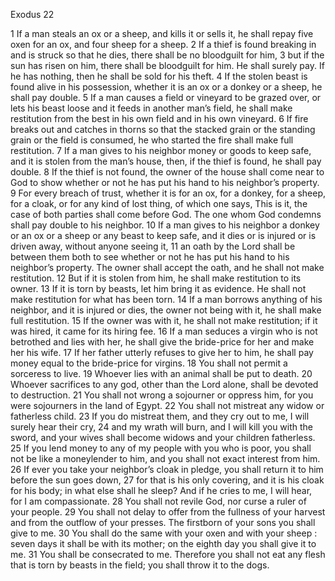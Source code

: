 Exodus 22

1	If a man steals an ox or a sheep, and kills it or sells it, he shall repay five oxen for an ox, and four sheep for a sheep.
2	If a thief is found breaking in and is struck so that he dies, there shall be no bloodguilt for him,
3	but if the sun has risen on him, there shall be bloodguilt for him. He shall surely pay. If he has nothing, then he shall be sold for his theft.
4	If the stolen beast is found alive in his possession, whether it is an ox or a donkey or a sheep, he shall pay double.
5	If a man causes a field or vineyard to be grazed over, or lets his beast loose and it feeds in another man’s field, he shall make restitution from the best in his own field and in his own vineyard.
6	If fire breaks out and catches in thorns so that the stacked grain or the standing grain or the field is consumed, he who started the fire shall make full restitution.
7	If a man gives to his neighbor money or goods to keep safe, and it is stolen from the man’s house, then, if the thief is found, he shall pay double.
8	If the thief is not found, the owner of the house shall come near to God to show whether or not he has put his hand to his neighbor’s property.
9	For every breach of trust, whether it is for an ox, for a donkey, for a sheep, for a cloak, or for any kind of lost thing, of which one says, This is it, the case of both parties shall come before God. The one whom God condemns shall pay double to his neighbor.
10	If a man gives to his neighbor a donkey or an ox or a sheep or any beast to keep safe, and it dies or is injured or is driven away, without anyone seeing it,
11	an oath by the Lord shall be between them both to see whether or not he has put his hand to his neighbor’s property. The owner shall accept the oath, and he shall not make restitution.
12	But if it is stolen from him, he shall make restitution to its owner.
13	If it is torn by beasts, let him bring it as evidence. He shall not make restitution for what has been torn.
14	If a man borrows anything of his neighbor, and it is injured or dies, the owner not being with it, he shall make full restitution.
15	If the owner was with it, he shall not make restitution; if it was hired, it came for its hiring fee.
16	If a man seduces a virgin who is not betrothed and lies with her, he shall give the bride-price for her and make her his wife.
17	If her father utterly refuses to give her to him, he shall pay money equal to the bride-price for virgins.
18	You shall not permit a sorceress to live.
19	Whoever lies with an animal shall be put to death.
20	Whoever sacrifices to any god, other than the Lord alone, shall be devoted to destruction.
21	You shall not wrong a sojourner or oppress him, for you were sojourners in the land of Egypt.
22	You shall not mistreat any widow or fatherless child.
23	If you do mistreat them, and they cry out to me, I will surely hear their cry,
24	and my wrath will burn, and I will kill you with the sword, and your wives shall become widows and your children fatherless.
25	If you lend money to any of my people with you who is poor, you shall not be like a moneylender to him, and you shall not exact interest from him.
26	If ever you take your neighbor’s cloak in pledge, you shall return it to him before the sun goes down,
27	for that is his only covering, and it is his cloak for his body; in what else shall he sleep? And if he cries to me, I will hear, for I am compassionate.
28	You shall not revile God, nor curse a ruler of your people.
29	You shall not delay to offer from the fullness of your harvest and from the outflow of your presses. The firstborn of your sons you shall give to me.
30	You shall do the same with your oxen and with your sheep : seven days it shall be with its mother; on the eighth day you shall give it to me.
31	You shall be consecrated to me. Therefore you shall not eat any flesh that is torn by beasts in the field; you shall throw it to the dogs.

